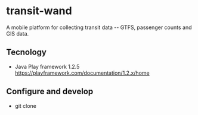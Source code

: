 # transit-wand
A mobile platform for collecting transit data -- GTFS, passenger counts and GIS data.

## Tecnology

* Java Play framework 1.2.5 https://playframework.com/documentation/1.2.x/home

## Configure and develop

* git clone
